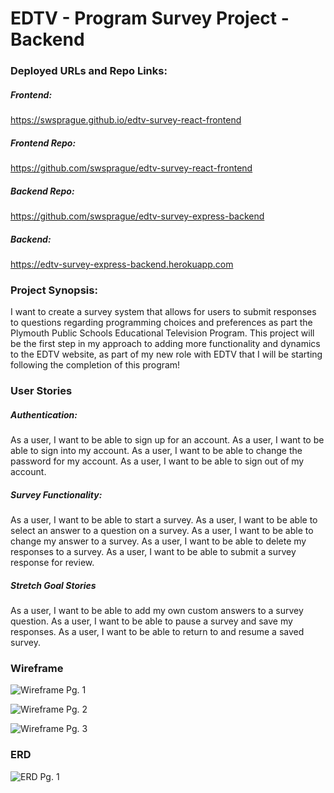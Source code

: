 # EDTV - Program Survey Project - Backend

### Deployed URLs and Repo Links:

##### Frontend:
https://swsprague.github.io/edtv-survey-react-frontend

##### Frontend Repo:
https://github.com/swsprague/edtv-survey-react-frontend

##### Backend Repo:
https://github.com/swsprague/edtv-survey-express-backend

##### Backend:
https://edtv-survey-express-backend.herokuapp.com

### Project Synopsis:
I want to create a survey system that allows for users to submit responses to questions regarding programming choices and preferences as part the Plymouth Public Schools Educational Television Program. This project will be the first step in my approach to adding more functionality and dynamics to the EDTV website, as part of my new role with EDTV that I will be starting following the completion of this program!

### User Stories

##### Authentication:

As a user, I want to be able to sign up for an account.
As a user, I want to be able to sign into my account.
As a user, I want to be able to change the password for my account.
As a user, I want to be able to sign out of my account.

##### Survey Functionality:

As a user, I want to be able to start a survey.
As a user, I want to be able to select an answer to a question on a survey.
As a user, I want to be able to change my answer to a survey.
As a user, I want to be able to delete my responses to a survey.
As a user, I want to be able to submit a survey response for review.

##### Stretch Goal Stories

As a user, I want to be able to add my own custom answers to a survey question.
As a user, I want to be able to pause a survey and save my responses.
As a user, I want to be able to return to and resume a saved survey.

### Wireframe
![Wireframe Pg. 1][Wireframe Pt. 1]

[Wireframe Pt. 1]: https://i.imgur.com/of3YCLZ.png

![Wireframe Pg. 2][Wireframe Pt. 2]

[Wireframe Pt. 2]: https://i.imgur.com/XdIb37i.png

![Wireframe Pg. 3][Wireframe Pt. 3]

[Wireframe Pt. 3]: https://i.imgur.com/tmF78HH.png

### ERD

![ERD Pg. 1][ERD]

[ERD]: https://i.imgur.com/ZQ40KQ6.jpg
